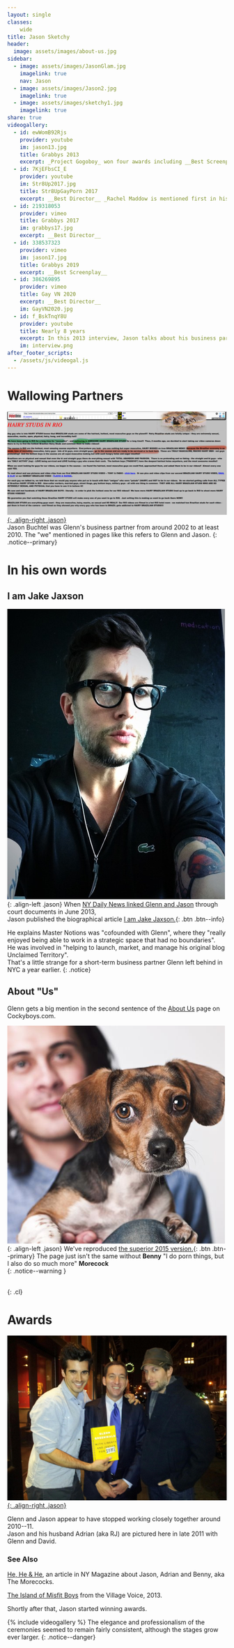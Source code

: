 ```yaml
---
layout: single
classes:
    wide
title: Jason Sketchy
header:
  image: assets/images/about-us.jpg
sidebar:
  - image: assets/images/JasonGlam.jpg
    imagelink: true
    nav: Jason
  - image: assets/images/Jason2.jpg
    imagelink: true
  - image: assets/images/sketchy1.jpg
    imagelink: true
share: true
videogallery:
  - id: ewWomB92Rjs
    provider: youtube
    im: jason13.jpg
    title: Grabbys 2013
    excerpt: _Project Gogoboy_ won four awards including __Best Screenplay__.
  - id: 7KjEFbsCI_E
    provider: youtube
    im: Str8Up2017.jpg
    title: Str8UpGayPorn 2017
    excerpt: __Best Director__ _Rachel Maddow is mentioned first in his acceptance speech. Glenn has been forgotten again_. 
  - id: 219318053
    provider: vimeo
    title: Grabbys 2017
    im: grabbys17.jpg
    excerpt: __Best Director__
  - id: 338537323
    provider: vimeo
    im: jason17.jpg
    title: Grabbys 2019
    excerpt: __Best Screenplay__    
  - id: 386269895
    provider: vimeo
    title: Gay VN 2020
    excerpt: __Best Director__
    im: GayVN2020.jpg
  - id: f_BskTnqY8U
    provider: youtube
    title: Nearly 8 years
    excerpt: In this 2013 interview, Jason talks about his business partner.
    im: interview.png
after_footer_scripts:
  - /assets/js/videogal.js
---
```




# Wallowing Partners

[![Wallowing in Rio](assets/images/wallow.jpg){: .align-right .jason}](assets/images/wallow.jpg)  
Jason Buchtel was Glenn's business partner from around 2002 to at least 2010.
The "we" mentioned in pages like this
refers to Glenn and Jason.
{: .notice--primary}

# In his own words

## I am Jake Jaxson

![I am Jake Jaxson](assets/images/jj.jpg){: .align-left .jason} When [NY Daily News linked Glenn and Jason](https://www.nydailynews.com/news/national/greenwald-reporter-broke-nsa-story-lawyer-sued-porn-biz-article-1.1383448) through court documents in June 2013,  
Jason published the biographical article
[I am Jake Jaxson.](IamJJ.md){: .btn .btn--info}  

He explains Master Notions was "cofounded with Glenn", where
they "really enjoyed being able to work in a strategic space that had no boundaries".  
He was involved in "helping to launch, market, and manage his original blog Unclaimed Territory".  
That's a little strange for a short-term business partner Glenn left behind in NYC a year earlier.
{: .notice}

## About "Us"

Glenn gets a big mention in the second sentence of the
[About Us](https://cockyboys.com/pages.php?id=meet-the-morecocks) page on Cockyboys.com.

![Benny Morecock](assets/images/bioBMC.jpg){: .align-left  .jason}
We've reproduced [the superior 2015 version.](morecocks/web.archive.org/web/20151128034652if_/https:/cockyboys.com/pages-meet-the-morecocks.html){: .btn .btn--primary}
The page just isn't the same without
**Benny** "I do porn things, but I also do so much more" **Morecock**  
{: .notice--warning }  

<br>
{: .cl}

Awards
=========

[![Adrian, Glenn and Jason](assets/images/sketchy2.jpg){: .align-right .jason}](assets/images/sketchy2.jpg)

Glenn and Jason appear to have stopped working closely together around 2010--11.  
Jason and his husband Adrian (aka RJ) are pictured here in late 2011 with Glenn and David.

### See Also

[He, He & He](https://nymag.com/news/features/sex/2012/benny-morecock-throuple/), an article in NY Magazine about Jason, Adrian and Benny, aka The Morecocks.

[The Island of Misfit Boys](http://digitalissue.villagevoice.com/publication/?m=6001&i=184713&p=8&ver=html5) from the Village Voice, 2013.

Shortly after that, Jason started winning awards.

{% include videogallery %}
The elegance and professionalism of the ceremonies seemed to remain fairly consistent,
although the stages grow ever larger.
{: .notice--danger}

<!-- <script src="/assets/js/videogal.js" defer>  </script>  -->
